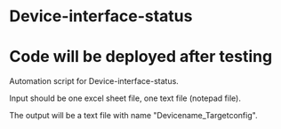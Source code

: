 # Device-interface-status

# Code will be deployed after testing

Automation script for Device-interface-status.

Input should be one excel sheet file, one text file (notepad file).

The output will be a text file with name "Devicename_Targetconfig".
